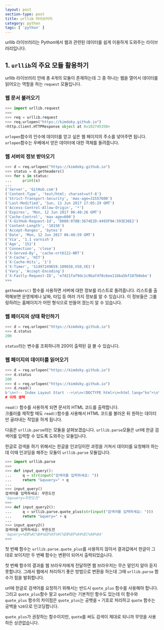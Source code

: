 ```yaml
---
layout: post
section-type: post
title: urllib 라이브러리
category: python
tags: [ 'python' ]
---
```

urllib 라이브러리는 Python에서 웹과 관련된 데이터를 쉽게 이용하게 도와주는 라이브러리입니다.  

## 1. `urllib`의 주요 모듈 활용하기
urllib 라이브러리 안에 총 4개의 모듈이 존재하는데 그 중 하나는 웹을 열어서 데이터를 읽어오는 역할을 하는 `request` 모듈입니다.

### 웹 문서 불러오기
```python
>>> import urllib.request
>>>
>>> req = urllib.request
>>> req.urlopen("https://kimdoky.github.io")
<http.client.HTTPResponse object at 0x102745358>
```
`urlopen`함수의 인수에 데이터를 얻고 싶은 웹 페이지의 주소를 넣어주면 됩니다. `urlopen`함수는 우베에서 얻은 데이터에 대한 객체를 돌려줍니다.

### 웹 서버의 정보 받아오기
```python
>>> d = req.urlopen("https://kimdoky.github.io")
>>> status = d.getheaders()
>>> for s in status:
...     print(s)
...
('Server', 'GitHub.com')
('Content-Type', 'text/html; charset=utf-8')
('Strict-Transport-Security', 'max-age=31557600')
('Last-Modified', 'Sun, 11 Jun 2017 17:05:29 GMT')
('Access-Control-Allow-Origin', '*')
('Expires', 'Mon, 12 Jun 2017 06:48:26 GMT')
('Cache-Control', 'max-age=600')
('X-GitHub-Request-Id', 'D688:078B:3674E2D:4493F9A:593E36E2')
('Content-Length', '18158')
('Accept-Ranges', 'bytes')
('Date', 'Mon, 12 Jun 2017 06:40:59 GMT')
('Via', '1.1 varnish')
('Age', '152')
('Connection', 'close')
('X-Served-By', 'cache-nrt6122-NRT')
('X-Cache', 'HIT')
('X-Cache-Hits', '1')
('X-Timer', 'S1497249659.109658,VS0,VE1')
('Vary', 'Accept-Encoding')
('X-Fastly-Request-ID', 'e7d21faf9dc1c9baf4f8c6ee11bba5bf187b0ebe')
>>>
```
`getheaders()` 함수를 사용하면 서버에 대한 정보를 리스트로 돌려줍니다. 리스트를 출력해보면 운영체제나 날짜, 타입 등 여러 가지 정보를 알 수 있습니다. 이 정보들은 그롤링하려는 홈페이지가 어떤 형식으로 만들어 졌는지 알 수 있습니다.  

### 웹 페이지의 상태 확인하기
```python
>>> d = req.urlopen("https://kimdoky.github.io")
>>> d.status
200
```
`status`라는 변수를 조회하니까 200이 출력된 걸 볼 수 있습니다.

### 웹 페이지의 데이터를 읽어오기
```python
>>> d = req.urlopen("https://kimdoky.github.io")
>>> d.status
200
>>> d = req.urlopen("https://kimdoky.github.io")
>>> d.read()
b'\n<!-- Index Layout Start -->\n\n<!DOCTYPE html>\n<html lang="ko">\n\n  \n<!-- HEAD Start -->\n\n<head>\n  \n\n\n  <!-- Force HTTPS Start -->\n  <script>\n  // Don\'t force http when serving the website locally\n  if (!(window.location.host.startsWith("127.0.0.1")) && (window.location.protocol != "https:"))\n    window.location.protocol = "https";\n  </script>\n\n  <!-- Force HTTPS End -->\n\n\n\n  <meta charset="utf-8">\n  <meta http-equiv="X-UA-Compatible" content="IE=edge">\n  <meta name="viewport" content="width=device-width, initial-scale=1">\n  <meta name="description" content="Python, Django Web Developer">\n  <meta name="author" content="DoKy">\n  <meta name="keywords" content="makingfunk, KimDoKy, \xeb\x8f\x84\xea\xb2\xbd, django, python">\n
# 이하 생략
```
`read()` 함수를 사용하게 되면 문서의 HTML 코드를 출력합니다.  
크롤러를 제작할 때도 `read()`함수를 사용해서 HTML 코드를 불러온 뒤 원하는 데이터만 골라내는 작업을 하게 됩니다.

다음은 `urllib.parse`라는 모듈을 살펴보겠습니다. `urllib.parse`모듈은 url에 한글 검색어를 입력할 수 있도록 도와주는 모듈입니다.  

한글로 검색을 하기 위해서는 한글을 인코딩이란 과정을 거쳐서 데이터를 요청해야 하는데 이때 인코딩을 해주는 모듈이 `urllib.parse` 모듈입니다.
```python
>>> import urllib.parse
>>>
>>> def input_query():
...     q = str(input("검색어를 입력하세요: "))
...     return "&quuery=" + q
...
>>> input_query()
검색어를 입력하세요: 무한도전
'&quuery=무한도전'
>>>
>>> def input_query2():
...     q = urllib.parse.quote_plus(str(input("검색어를 입력하세요: ")))
...     return "&query=" + q
...
>>> input_query2()
검색어를 입력하세요: 무한도전
'&query=%EB%AC%B4%ED%95%9C%EB%8F%84%EC%A0%84'
>>>
```
첫 번째 함수는 `urllib.parse.quote_plus`를 사용하지 않아서 결과값에서 한글이 그대로 보이지만 두 번째 함수는 변환이 되어서 출력되었습니다.  

첫 번째 함수의 결과를 웹 브라우저에게 전달하면 웹 브라우저는 무슨 말인지 알아 듣지 못합니다. 그래서 웹에서 처리하기 좋은 방법으로 변환을 하는데 그때 `urllib.parse` 함수가 힘을 발휘합니다.  

url에 한글로 검색어를 요청하기 위해서는 반드시 `quote_plus` 함수를 사용해야 합니다.  
그리고 `quote_plus`함수 말고 `quote`라는 기본적인 함수도 있는데 이 함수와 `quote_plus` 함수의 차이점은 `quote_plus`는 공뱃을 `+` 기호로 처리하고 `quote` 함수는 공백을 `%20`으로 인코딩합니다.

`quote_plus`가 권장하는 함수이지만, `quote`를 써도 검색이 제대로 되니까 무엇을 사용하든 상관없습니다.
